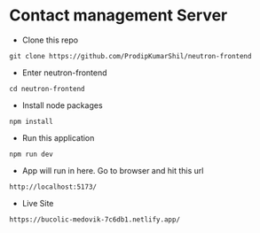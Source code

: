 # Contact management Server
* Clone this repo
```
git clone https://github.com/ProdipKumarShil/neutron-frontend
```
* Enter neutron-frontend
```
cd neutron-frontend
```
* Install node packages
```
npm install
```
* Run this application
```
npm run dev
```
* App will run in here. Go to browser and hit this url
```
http://localhost:5173/
```
* Live Site
```
https://bucolic-medovik-7c6db1.netlify.app/
```
